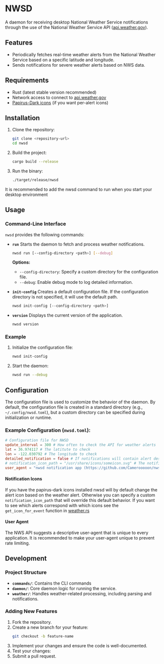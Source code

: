 # NWSD

A daemon for receiving desktop National Weather Service notifications through the use of the National Weather Service API ([api.weather.gov](https://api.weather.gov)).

## Features

- Periodically fetches real-time weather alerts from the National Weather Service based on a specific latitude and longitude.
- Sends notifications for severe weather alerts based on NWS data.

## Requirements

- Rust (latest stable version recommended)
- Network access to connect to [api.weather.gov](https://api.weather.gov)
- [Papirus-Dark icons](https://github.com/PapirusDevelopmentTeam/papirus-icon-theme) (if you want per-alert icons)

## Installation

1. Clone the repository:
   ```bash
   git clone <repository-url>
   cd nwsd
   ```
2. Build the project:
   ```bash
   cargo build --release
   ```
3. Run the binary:
   ```bash
   ./target/release/nwsd
   ```

It is recommended to add the nwsd command to run when you start your desktop environment

## Usage

### Command-Line Interface

`nwsd` provides the following commands:

- **`run`**
  Starts the daemon to fetch and process weather notifications.
  ```bash
  nwsd run [--config-directory <path>] [--debug]
  ```
  **Options:**
  - `--config-directory`: Specify a custom directory for the configuration file.
  - `--debug`: Enable debug mode to log detailed information.

- **`init-config`**
  Creates a default configuration file. If the configuration directory is not specified, it will use the default path.
  ```bash
  nwsd init-config [--config-directory <path>]
  ```

- **`version`**
  Displays the current version of the application.
  ```bash
  nwsd version
  ```

### Example

1. Initialize the configuration file:
   ```bash
   nwsd init-config
   ```
2. Start the daemon:
   ```bash
   nwsd run --debug
   ```

## Configuration

The configuration file is used to customize the behavior of the daemon. By default, the configuration file is created in a standard directory (e.g., `~/.config/nwsd.toml`), but a custom directory can be specified during initialization or runtime.

### Example Configuration (`nwsd.toml`):

```toml
# Configuration file for NWSD
update_interval = 300 # How often to check the API for weather alerts
lat = 36.974117 # The latitute to check
lon = -122.030792 # The longitude to check
detailed_notification = false # If notifications will contain alert description instead of headline
# notification_icon_path = "/usr/share/icons/someicon.svg" # The notification icon path or comment out to use Papirus-Dark icons 
user_agent = "nwsd notification app (https://github.com/Camerooooon/nwsd)"
```

#### Notification Icons

If you have the papirus-dark icons installed nwsd will by default change the alert icon based on the weather alert. Otherwise you can specify a custom `notification_icon_path` that will override this default behavior. If you want to see which alerts correspond with which icons see the `get_icon_for_event` function in [weather.rs](https://github.com/Camerooooon/nwsd/blob/main/src/weather/weather.rs#L216)

#### User Agent

The NWS API suggests a descriptive user-agent that is unique to every application. It is recommended to make your user-agent unique to prevent rate limiting.

## Development

### Project Structure

- **`commands/`**: Contains the CLI commands
- **`daemon/`**: Core daemon logic for running the service.
- **`weather/`**: Handles weather-related processing, including parsing and notifications.

### Adding New Features
1. Fork the repository.
2. Create a new branch for your feature:
   ```bash
   git checkout -b feature-name
   ```
3. Implement your changes and ensure the code is well-documented.
4. Test your changes:
5. Submit a pull request.
